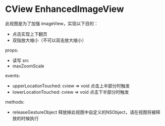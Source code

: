 # CView EnhancedImageView

此视图是为了加强 imageView，实现以下目的：

- 点击实现上下翻页
- 双指放大缩小（不可以双击放大缩小）



props:

- 读写 src
- maxZoomScale

events:

- upperLocationTouched: cview => void 点击上半部分时触发
- lowerLocationTouched: cview => void 点击下半部分时触发


methods:

- releaseGestureObject 释放掉此视图中自定义的NSObject，请在视图将被释放的时候执行